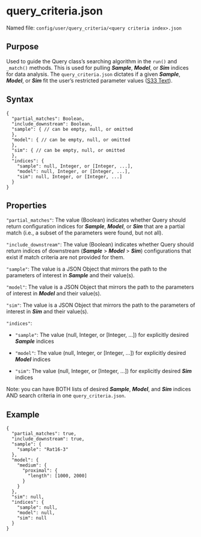 
# query\_criteria.json

Named file: `config/user/query_criteria/<query criteria
index>.json`

## Purpose
Used to guide the Query class’s searching algorithm in the
`run()` and `_match()` methods. This is used for pulling ***Sample***,
***Model***, or ***Sim*** indices for data analysis. The
`query_criteria.json` dictates if a given ***Sample***, ***Model***,
or ***Sim*** fit the user’s restricted parameter values ([S33 Text](S33-Data-analysis-tools)).

## Syntax
```
{
  "partial_matches": Boolean,
  "include_downstream": Boolean,
  "sample": { // can be empty, null, or omitted
  },
  "model": { // can be empty, null, or omitted
  },
  "sim": { // can be empty, null, or omitted
  },
  "indices": {
    "sample": null, Integer, or [Integer, ...],
    "model": null, Integer, or [Integer, ...],
    "sim": null, Integer, or [Integer, ...]
  }
}
```
## Properties

`"partial_matches"`: The value (Boolean) indicates whether Query should
return configuration indices for ***Sample***, ***Model***, or ***Sim***
that are a partial match (i.e., a subset of the parameters were found,
but not all).

`"include_downstream"`: The value (Boolean) indicates whether Query
should return indices of downstream (***Sample*** \> ***Model*** \>
***Sim***) configurations that exist if match criteria are not provided
for them.

`"sample"`: The value is a JSON Object that mirrors the path to the
parameters of interest in ***Sample*** and their value(s).

`"model"`: The value is a JSON Object that mirrors the path to the
parameters of interest in ***Model*** and their value(s).

`"sim"`: The value is a JSON Object that mirrors the path to the
parameters of interest in ***Sim*** and their value(s).

`"indices"`: 

  - `"sample"`: The value (null, Integer, or \[Integer, …\]) for
    explicitly desired ***Sample*** indices

  - `"model"`: The value (null, Integer, or \[Integer, …\]) for explicitly
    desired ***Model*** indices

  - `"sim"`: The value (null, Integer, or \[Integer, …\]) for explicitly
    desired ***Sim*** indices

Note: you can have BOTH lists of desired ***Sample***, ***Model***, and
***Sim*** indices AND search criteria in one `query_criteria.json`.

## Example
```
{
  "partial_matches": true,
  "include_downstream": true,
  "sample": {
    "sample": "Rat16-3"
  },
  "model": {
    "medium": {
      "proximal": {
        "length": [1000, 2000]
      }
    }
  },
  "sim": null,
  "indices": {
    "sample": null,
    "model": null,
    "sim": null
  }
}
```
